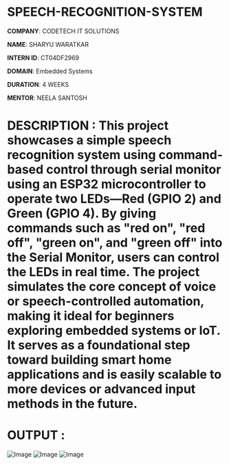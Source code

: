 # SPEECH-RECOGNITION-SYSTEM

**COMPANY**: CODETECH IT SOLUTIONS

**NAME**: SHARYU WARATKAR

**INTERN ID**: CT04DF2969

**DOMAIN**: Embedded Systems

**DURATION**: 4 WEEKS

**MENTOR**: NEELA SANTOSH

# DESCRIPTION : This project showcases a simple speech recognition system using command-based control through serial monitor using an ESP32 microcontroller to operate two LEDs—Red (GPIO 2) and Green (GPIO 4). By giving commands such as "red on", "red off", "green on", and "green off" into the Serial Monitor, users can control the LEDs in real time. The project simulates the core concept of voice or speech-controlled automation, making it ideal for beginners exploring embedded systems or IoT. It serves as a foundational step toward building smart home applications and is easily scalable to more devices or advanced input methods in the future.


# OUTPUT :
![Image](https://github.com/user-attachments/assets/3adb702d-ce4e-4731-8e9a-15b4624415ae)
![Image](https://github.com/user-attachments/assets/d4a8b01b-a3f1-49ac-a52a-d482f6d74643)
![Image](https://github.com/user-attachments/assets/04d8d59c-8af0-4c8c-af37-d56f03a17df0)

